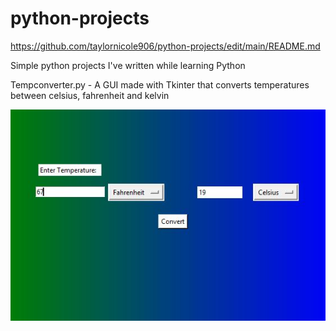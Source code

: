 # python-projects
https://github.com/taylornicole906/python-projects/edit/main/README.md

Simple python projects I've written while learning Python

Tempconverter.py - A GUI made with Tkinter that converts temperatures between celsius, fahrenheit and kelvin

![alt text](https://github.com/taylornicole906/python-projects/blob/main/temp.JPG?raw=true)

